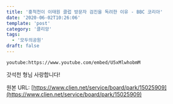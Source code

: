 ```yaml
---
title: '홍척천이 이태원 클럽 방문자 검진을 독려한 이유 - BBC 코리아'
date: '2020-06-02T10:26:06'
template: 'post'
category: '클리앙'
tags: 
  - '모두의공원'
draft: false
---
```


`youtube:https://www.youtube.com/embed/U5xMlwhobmM`

갓석천 형님 사랑합니다!

원본 URL: [https://www.clien.net/service/board/park/15025909](https://www.clien.net/service/board/park/15025909)